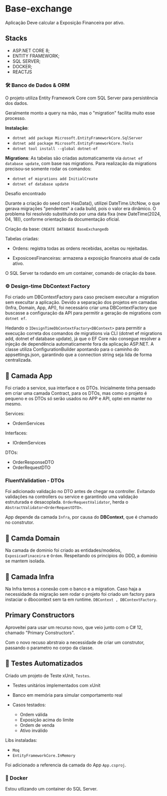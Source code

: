 # Base-exchange
Aplicação Deve calcular a Exposição Financeira por ativo.

## Stacks
- ASP.NET CORE 8;
- ENTITY FRAMEWORK;
- SQL SERVER;
- DOCKER;
- REACTJS

### 🛠️ Banco de Dados & ORM
 O projeto utiliza Entity Framework Core com SQL Server para persistência dos dados.
 
 Geralmente monto a query na mão, mas o "migration" facilita muito esse processo.
 
 **Instalação**:
 - ```dotnet add package Microsoft.EntityFrameworkCore.SqlServer```
 - ```dotnet add package Microsoft.EntityFrameworkCore.Tools```
 - ```dotnet tool install --global dotnet-ef```
 
 **Migrations**:
 As tabelas são criadas automaticamente via ```dotnet ef database update```, com base nas migrations.
 Para realização da migrations precisou-se somente rodar os comandos:
 - ```dotnet ef migrations add InitialCreate```
 - ```dotnet ef database update```
 
 Desafio encontrado
 
 Durante a criação do seed com HasData(), utilizei DateTime.UtcNow, o que gerava migrações "pendentes" a cada build, pois o valor era dinâmico. O problema foi resolvido substituindo por uma data fixa (new DateTime(2024, 04, 18)), conforme orientação da documentação oficial.
 
 Criação da base: ```CREATE DATABASE BaseExchangedb```
 
 Tabelas criadas:
 
 - Ordens: registra todas as ordens recebidas, aceitas ou rejeitadas.
 
 - ExposicoesFinanceiras: armazena a exposição financeira atual de cada ativo.
 
  O SQL Server ta rodando em um container, comando de criação da base.

### ⚙️  Design-time DbContext Factory 
 Foi criado um DBContextFactory para caso precisem execultar a migration sem execultar a aplicação.
 Devido a separação dos projetos em camadas (Infra, Domain, App, API), foi necessário criar uma DBContextFactory que buscasse a configuração da API para permitir a geração de migrations com ```dotnet ef```.
 
 Hedando o ```IDesignTimeDbContextFactory<DBContext>``` para permitir a execução correta dos comandos de migrations via CLI (dotnet ef migrations add, dotnet ef database update), já que o EF Core não    consegue resolver a injeção de dependência automaticamente fora da aplicação ASP.NET.
  A classe utiliza ConfigurationBuilder apontando para o caminho do appsettings.json, garantindo que a connection string seja lida de forma centralizada.
## 🧱 Camada App
 Foi criado a service, sua interface e os DTOs. Inicialmente tinha pensado em criar uma camada Contract, para os DTOs, mas como o projeto é pequeno e os DTOs só serão usados no APP e API, optei em manter no mesmo.
 
 Services:
 - OrdemServices
   
 Interfaces:
 - IOrdemServices
   
 DTOs:
 - OrderResponseDTO
 - OrderRequestDTO

 ### FluentValidation - DTOs
  Foi adicionado validação no DTO antes de chegar na controller. Evitando validações na controllers ou service e garantindo uma validação estruturada e desacoplada.
   ```OrderRequestValidator```, herda o ```AbstractValidator<OrderRequestDTO>```.
  
 App depende da camada ```Infra```, por causa do **DBContext**, que é chamado no construtor.

## 🧱 Camda Domain
Na camada de dominio foi criado as entidades/modelos, ```ExposicaoFinaceira``` e ```Ordem```. 
Respeitando os principios do DDD, a dominio se mantem isolada.

## 🧱 Camada Infra
Na Infra temos a conexão com o banco e a migration. Caso haja a necessidade da migração sem rodar o projeto foi criado um factory para instaciar o dbocontext sem ta em runtime.
```DBContext , DBContextFactory```.
## Primary Constructors
Aproveitei para usar um recurso novo, que veio junto com o C# 12, chamado "Primary Constructors".

Com o novo recuso abrstraio a necessidade de criar um construtor, passando o parametro no corpo da classe.

## 🧪 Testes Automatizados
Criado um projeto de Teste xUnit, ```Testes```.

- Testes unitários implementados com xUnit
 
- Banco em memória para simular comportamento real
- Casos testados:
  - Ordem válida
  - Exposição acima do limite
  - Ordem de venda
  - Ativo inválido
    
Libs instaladas:
- ```Moq```
- ```EntityFrameworkCore.InMemory```
  
Foi adicionado a referencia da camada do App ```App.csproj```.

### 🐳 Docker
Estou utlizando um container do SQL Server.

